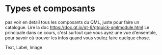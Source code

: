 
# Types et composants

pas voir en detail tous les composants du QML, juste pour faire un catalogue. Lire la doc https://doc.qt.io/qt-6/qtquick-qmlmodule.html
Le principale dans ce cours, c'est surtout que vous ayez une vue d'ensemble, pour savoir où trouver les infos quand vous voulez faire quelque
chose.

Text, Label, Image

